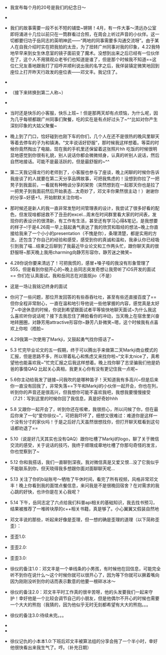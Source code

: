 - 我宣布每个月的20号是我们的纪念日～
- 
- 我们的故事需要一段不长不短的铺垫~锵锵！4月，有一件大事～清远办公室即将涌进十几位以前只在一筒群看过合照，在周会上听过声音的小伙伴。这一切都要归功于岳同志的英明神武——“两地的同事需要多沟通交流呀”。由于某人在自我介绍时实在把我拍的太丑，为了扭转广州同事对我的印象，4.22我特地早早来到女生休息室的镜子面前变了魔术。没想到出来之后已经有一位伙伴在了，这个人不用猜观众老爷们也知道是谁了，但是那个时候我不知道==这位仁兄友善地跟我打了招呼并顺利说出我的名字之后，我佯装镇定微笑地回到座位上打开昨天行政发的座位表——邓文丰。我记住了。
- 
- （接下来转换到第二人称~）
- 
- 当时还是快乐的小客服，快乐上班~！但是那两天却有点烦恼，为什么呢，因为几乎每顿都跟广州同事们聚餐，吃的实在是有点好过头了~^^比如对你产生深刻印象的大姑父聚餐~
- 晚上到了门口，恰好碰到也刚下车的你们，几个人在还不是很热的晚风里聊天等着去停车的子为和镇涛。“文丰说话好舒服”，那时候我这样想着。等菜的时候你竟然掏出了电脑，现在我的手机里还保留着这张照片hh  吃饭的时候很明显地感觉到你很有礼貌，别人说话你都会微微倾身，认真的听别人说话，然后自然地接话。可能不是最活跃的，但是最舒服的~^^
- 第二天我记得龙行的老师到了，小客服也参与了座谈，晚上闲聊的时候你告诉我座谈了的人就要在第二天分享品牌故事，可把我焦虑的！没想到你拉了一把凳子到我面前，一看就有种畅谈分享的架势（突然想到在一起那天你也是拉了一把凳子到我面前然后开始表态...太奇妙了，邓文丰你果然很主动！）谢谢你的分享~好感+1，开始默默关注你啦~
- 那时候还是新人的我一直非常发愁时间管理表的设计，我尝试了很多好看的配色，但发现啥都拯救不了丑丑的excel...周末在时间群里看大家的时间表，发现你的表设计的很清新，有工作有生活，甚至还有学习心得&笔记，是我想要的样子~!于是4.26周一早上鼓起勇气表达了我的欣赏和取经的想法~晚上你直接给我来了一个小小的presentation（不愧是你），条理清楚，都是实用的方法，还包含了你自己的经验和感受，感受到你的真诚和温和，我承认你已经吸引到我了喵...结束之后聊到了我最近毕业论文和工作两头忙，跟你聊天真的很舒服呀~那天晚上我用charming向静芳形容你，静芳迷之微笑~
- 4.28你说你要来清远了！可把我慌的，感冒+嗓子哑的我没有形象管理了555，但是看到你挺开心的~晚上岳同志突发奇想让我旁听了iOS开发的面试 == 你们在认真面试，我和岳同志在对面抠jio（不是）
- 这是一场让我铭记终身的面试
- 你问了一些问题，那位开发回答的有些吞吞吐吐，甚至有些还直接百度了== 但你全程非常耐心，一直在温和地引导他说一些他掌握的内容，感觉真是太好了~中途休息的时候，你说到希望跟面试者平等愉快地聊天面试~为什么我这么喜欢听你说话呢？接下去我忍住了捧脸看你的冲动，当天晚上在宿舍里兴奋地转圈圈，对静芳用attractive形容你~静芳八卦微笑~嗯，这个时候我有点喜欢上你啦（捂脸~
- 4.29我第一次使用了Markji，又鼓起勇气找你搭话了~
- 5.3 忙完毕业论文的五一假期，终于可以腾出手来做第二天Markji商业模式的汇报，但是思路不多，所以带着私心和焦虑又来找你啦~“文丰太nice了，真希望他也能喜欢我~”忙完汇报之后我这样想着。晚上找你聊了志坚骗我们他是奶爸的事情QAQ 比起关心真相，我更关心你有没有更记住我一点呢~
- 5.6你主动给我发了链接~问我吹的是哪种笛子！天知道我有多高兴~但是后来你一直没有回我了，非常失落==下午和Markji的小伙伴一起开会，你也在列，听到你的声音还是很高兴，但我想你可能不喜欢我吧，我想我要慢慢接受（7.21：写到这里的时候你回了我信息，真是好奇妙hhh
- 5.8 又跟你一起开会了，听到你还在咳嗽，我很担心，所以问候了你，但在最后你来了一句“爱你徐仪~”，可把我吓坏了，细想又很难过：难道你是这样一个没有分寸的家伙吗！于是之后好几天虽然很想找你，但打开聊天框看到这句话都劝退了==
- 5.10（说是好几天其实也没有QAQ）跟你吐槽了Markji的logo，聊了关于微信交流的感受，关于说话的技巧，我终于顺理成章地吐槽了你那句奇怪的发言，你也觉察到了~
- 5.12 你和我搭话，我们一直聊到深夜。我对微信真是又爱又恨...没了它我似乎不能联系到你，但天晓得我多想跟你面对面聊聊天呢...
- 5.13 关注了你的b站账号～牺牲了午休时间，看完了所有视频，风格非常邓文丰！晚上你看到我的面馆点餐信息，来问我是不是很晚回宿舍？在对需求的我心跳的好快，也许你是在关心我呢？
- 5.14 下午，岳同志定了六点给我们科普api相关的基础知识，我去找书预习，结果被推荐了一堆砖块厚的c++相关书籍，真是够了。小心翼翼又假装自然地







- 邓文丰说的那些，听起来好像是歪理，但一想的确是歪理的道理（以下简称歪歪）：
- 歪歪1.0:
- 歪歪2.0:
- 歪歪3.0:


- 徐仪的备注1.0：邓文丰是一个单线条的小男孩，有时候他在回信息，可能完全听不到你在说什么～这个时候你就可以很开心了，因为等下你就可以撅着嘴向因为刚刚没听到你的话而表示歉意的他要一根碎冰冰～
- 徐仪的备注2.0：邓文丰平时工作真的很辛苦呀，他的头发要我们一起来守护！幸好他是一个比较会调节自己的小朋友，但是他偶尔不开心的时候也需要一个大大的熊抱（我猜的，因为他似乎无时无刻都希望有大大的熊抱。。。
- 徐仪的备注3.0:待续未完。。。
- 
- 
- 徐仪记仇的小本本1.0:下班后邓文丰被算法组的分享会拖了一个半小时，幸好他很快看出来我生气了。哼。（补充日期）
